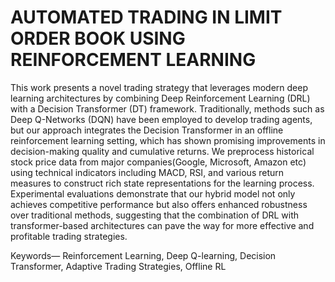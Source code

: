 # AUTOMATED TRADING IN LIMIT ORDER BOOK USING REINFORCEMENT LEARNING

This work presents a novel trading strategy that leverages modern deep learning architectures by combining Deep Reinforcement Learning (DRL) with a Decision Transformer (DT) framework. Traditionally, methods such as Deep Q-Networks (DQN) have been employed to develop trading agents, but our approach integrates the Decision Transformer in an offline reinforcement learning setting, which has shown promising improvements in decision-making quality and cumulative returns. We preprocess historical stock price data from major companies(Google, Microsoft, Amazon etc) using technical indicators including MACD, RSI, and various return measures to construct rich state representations for the learning process. Experimental evaluations demonstrate that our hybrid model not only achieves competitive performance but also offers enhanced robustness over traditional methods, suggesting that the combination of DRL with transformer-based architectures can pave the way for more effective and profitable trading strategies.

Keywords— Reinforcement Learning, Deep Q-learning, Decision Transformer, Adaptive Trading Strategies, Offline RL
